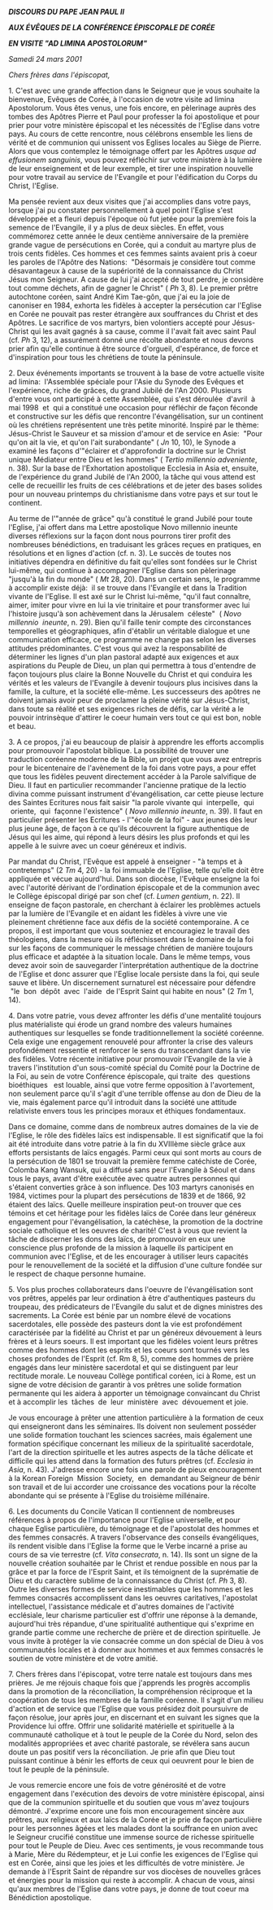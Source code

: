 ***DISCOURS DU PAPE JEAN PAUL II***

***AUX ÉVÊQUES DE LA CONFÉRENCE ÉPISCOPALE DE CORÉE***

***EN VISITE "AD LIMINA APOSTOLORUM"***

*Samedi 24 mars 2001*

*Chers frères dans l'épiscopat,*

1. C'est avec une grande affection dans le Seigneur que je vous souhaite la bienvenue, Evêques de Corée, à l'occasion de votre visite ad limina Apostolorum. Vous êtes venus, une fois encore, en pèlerinage auprès des tombes des Apôtres Pierre et Paul pour professer la foi apostolique et pour prier pour votre ministère épiscopal et les nécessités de l'Eglise dans votre pays. Au cours de cette rencontre, nous célébrons ensemble les liens de vérité et de communion qui unissent vos Eglises locales au Siège de Pierre. Alors que vous contemplez le témoignage offert par les Apôtres *usque ad effusionem sanguinis*, vous pouvez réfléchir sur votre ministère à la lumière de leur enseignement et de leur exemple, et tirer une inspiration nouvelle pour votre travail au service de l'Evangile et pour l'édification du Corps du Christ, l'Eglise.

Ma pensée revient aux deux visites que j'ai accomplies dans votre pays, lorsque j'ai pu constater personnellement à quel point l'Eglise s'est développée et a fleuri depuis l'époque où fut jetée pour la première fois la semence de l'Evangile, il y a plus de deux siècles. En effet, vous commémorez cette année le deux centième anniversaire de la première grande vague de persécutions en Corée, qui a conduit au martyre plus de trois cents fidèles. Ces hommes et ces femmes saints avaient pris à coeur les paroles de l'Apôtre des Nations:  "Désormais je considère tout comme désavantageux à cause de la supériorité de la connaissance du Christ Jésus mon Seigneur. A cause de lui j'ai accepté de tout perdre, je considère tout comme déchets, afin de gagner le Christ" ( *Ph* 3, 8). Le premier prêtre autochtone coréen, saint André Kim Tae-gôn, que j'ai eu la joie de canoniser en 1984, exhorta les fidèles à accepter la persécution car l'Eglise en Corée ne pouvait pas rester étrangère aux souffrances du Christ et des Apôtres. Le sacrifice de vos martyrs, bien volontiers accepté pour Jésus-Christ qui les avait gagnés à sa cause, comme il l'avait fait avec saint Paul (cf. *Ph* 3, 12), a assurément donné une récolte abondante et nous devons prier afin qu'elle continue à être source d'orgueil, d'espérance, de force et d'inspiration pour tous les chrétiens de toute la péninsule.

2. Deux événements importants se trouvent à la base de votre actuelle visite ad limina:  l'Assemblée spéciale pour l'Asie du Synode des Evêques et l'expérience, riche de grâces, du grand Jubilé de l'An 2000. Plusieurs d'entre vous ont participé à cette Assemblée, qui s'est déroulée  d'avril  à  mai 1998  et  qui a constitué une occasion pour réfléchir de façon féconde et constructive sur les défis que rencontre l'évangélisation, sur un continent où les chrétiens représentent une très petite minorité. Inspiré par le thème:  Jésus-Christ le Sauveur et sa mission d'amour et de service en Asie:  "Pour qu'on ait la vie, et qu'on l'ait surabondante" ( *Jn* 10, 10), le Synode a examiné les façons d'"éclairer et d'approfondir la doctrine sur le Christ unique Médiateur entre Dieu et les hommes" ( *Tertio millennio adveniente*, n. 38). Sur la base de l'Exhortation apostolique Ecclesia in Asia et, ensuite, de l'expérience du grand Jubilé de l'An 2000, la tâche qui vous attend est celle de recueillir les fruits de ces célébrations et de jeter des bases solides pour un nouveau printemps du christianisme dans votre pays et sur tout le continent.

Au terme de l'"année de grâce" qu'à constitué le grand Jubilé pour toute l'Eglise, j'ai offert dans ma Lettre apostolique Novo millennio ineunte diverses réflexions sur la façon dont nous pourrons tirer profit des nombreuses bénédictions, en traduisant les grâces reçues en pratiques, en résolutions et en lignes d'action (cf. n. 3). Le succès de toutes nos initiatives dépendra en définitive du fait qu'elles sont fondées sur le Christ lui-même, qui continue à accompagner l'Eglise dans son pèlerinage "jusqu'à la fin du monde" ( *Mt* 28, 20). Dans un certain sens, le programme à accomplir existe déjà:  il se trouve dans l'Evangile et dans la Tradition vivante de l'Eglise. Il est axé sur le Christ lui-même, "qu'il faut connaître, aimer, imiter pour vivre en lui la vie trinitaire et pour transformer avec lui l'histoire jusqu'à son achèvement dans la Jérusalem  céleste"  ( *Novo  millennio  ineunte*, n. 29). Bien qu'il faille tenir compte des circonstances temporelles et géographiques, afin d'établir un véritable dialogue et une communication efficace, ce programme ne change pas selon les diverses attitudes prédominantes. C'est vous qui avez la responsabilité de déterminer les lignes d'un plan pastoral adapté aux exigences et aux aspirations du Peuple de Dieu, un plan qui permettra à tous d'entendre de façon toujours plus claire la Bonne Nouvelle du Christ et qui conduira les vérités et les valeurs de l'Evangile à devenir toujours plus incisives dans la famille, la culture, et la société elle-même. Les successeurs des apôtres ne doivent jamais avoir peur de proclamer la pleine vérité sur Jésus-Christ, dans toute sa réalité et ses exigences riches de défis, car la vérité a le pouvoir intrinsèque d'attirer le coeur humain vers tout ce qui est bon, noble et beau.

3. A ce propos, j'ai eu beaucoup de plaisir à apprendre les efforts accomplis pour promouvoir l'apostolat biblique. La possibilité de trouver une traduction coréenne moderne de la Bible, un projet que vous avez entrepris pour le bicentenaire de l'avènement de la foi dans votre pays, a pour effet que tous les fidèles peuvent directement accéder à la Parole salvifique de Dieu. Il faut en particulier recommander l'ancienne pratique de la lectio divina comme puissant instrument d'évangélisation, car cette pieuse lecture des Saintes Ecritures nous fait saisir "la parole vivante qui  interpelle,  qui  oriente,  qui  façonne l'existence" ( *Novo millennio ineunte*, n. 39). Il faut en particulier présenter les Ecritures - l'"école de la foi" - aux jeunes dès leur plus jeune âge, de façon à ce qu'ils découvrent la figure authentique de Jésus qui les aime, qui répond à leurs désirs les plus profonds et qui les appelle à le suivre avec un coeur généreux et indivis.

Par mandat du Christ, l'Evêque est appelé à enseigner - "à temps et à contretemps" (2 *Tm* 4, 20) - la foi immuable de l'Eglise, telle qu'elle doit être appliquée et vécue aujourd'hui. Dans son diocèse, l'Evêque enseigne la foi avec l'autorité dérivant de l'ordination épiscopale et de la communion avec le Collège épiscopal dirigé par son chef (cf. *Lumen gentium*, n. 22). Il enseigne de façon pastorale, en cherchant à éclairer les problèmes actuels par la lumière de l'Evangile et en aidant les fidèles à vivre une vie pleinement chrétienne face aux défis de la société contemporaine. A ce propos, il est important que vous souteniez et encouragiez le travail des théologiens, dans la mesure où ils réfléchissent dans le domaine de la foi sur les façons de communiquer le message chrétien de manière toujours plus efficace et adaptée à la situation locale. Dans le même temps, vous devez avoir soin de sauvegarder l'interprétation authentique de la doctrine de l'Eglise et donc assurer que l'Eglise locale persiste dans la foi, qui seule sauve et libère. Un discernement surnaturel est nécessaire pour défendre  "le  bon  dépôt  avec  l'aide  de l'Esprit Saint qui habite en nous" (2 *Tm* 1, 14).

4. Dans votre patrie, vous devez affronter les défis d'une mentalité toujours plus matérialiste qui érode un grand nombre des valeurs humaines authentiques sur lesquelles se fonde traditionnellement la société coréenne. Cela exige une engagement renouvelé pour affronter la crise des valeurs profondément ressentie et renforcer le sens du transcendant dans la vie des fidèles. Votre récente initiative pour promouvoir l'Evangile de la vie à travers l'institution d'un sous-comité spécial du Comité pour la Doctrine de la Foi, au sein de votre Conférence épiscopale, qui traite  des  questions  bioéthiques   est louable, ainsi que votre ferme opposition à l'avortement, non seulement parce qu'il s'agit d'une terrible offense au don de Dieu de la vie, mais également parce qu'il introduit dans la société une attitude relativiste envers tous les principes moraux et éthiques fondamentaux.

Dans ce domaine, comme dans de nombreux autres domaines de la vie de l'Eglise, le rôle des fidèles laïcs est indispensable. Il est significatif que la foi ait été introduite dans votre patrie à la fin du XVIIIème siècle grâce aux efforts persistants de laïcs engagés. Parmi ceux qui sont morts au cours de la persécution de 1801 se trouvait la première femme catéchiste de Corée, Colomba Kang Wansuk, qui a diffusé sans peur l'Evangile à Séoul et dans tous le pays, avant d'être exécutée avec quatre autres personnes qui s'étaient converties grâce à son influence. Des 103 martyrs canonisés en 1984, victimes pour la plupart des persécutions de 1839 et de 1866, 92 étaient des laïcs. Quelle meilleure inspiration peut-on trouver que ces témoins et cet héritage pour les fidèles laïcs de Corée dans leur généreux engagement pour l'évangélisation, la catéchèse, la promotion de la doctrine sociale catholique et les oeuvres de charité! C'est à vous que revient la tâche de discerner les dons des laïcs, de promouvoir en eux une conscience plus profonde de la mission à laquelle ils participent en communion avec l'Eglise, et de les encourager à utiliser leurs capacités pour le renouvellement de la société et la diffusion d'une culture fondée sur le respect de chaque personne humaine.

5. Vos plus proches collaborateurs dans l'oeuvre de l'évangélisation sont vos prêtres, appelés par leur ordination à être d'authentiques pasteurs du troupeau, des prédicateurs de l'Evangile du salut et de dignes ministres des sacrements. La Corée est bénie par un nombre élevé de vocations sacerdotales, elle possède des pasteurs dont la vie est profondément caractérisée par la fidélité au Christ et par un généreux dévouement à leurs frères et à leurs soeurs. Il est important que les fidèles voient leurs prêtres comme des hommes dont les esprits et les coeurs sont tournés vers les choses profondes de l'Esprit (cf. Rm 8, 5), comme des hommes de prière engagés dans leur ministère sacerdotal et qui se distinguent par leur rectitude morale. Le nouveau Collège pontifical coréen, ici à Rome, est un signe de votre décision de garantir à vos prêtres une solide formation permanente qui les aidera à apporter un témoignage convaincant du Christ et à accomplir les  tâches  de  leur  ministère  avec  dévouement et joie.

Je vous encourage à prêter une attention particulière à la formation de ceux qui enseigneront dans les séminaires. Ils doivent non seulement posséder une solide formation touchant les sciences sacrées, mais également une formation spécifique concernant les milieux de la spiritualité sacerdotale, l'art de la direction spirituelle et les autres aspects de la tâche délicate et difficile qui les attend dans la formation des futurs prêtres (cf. *Ecclesia in Asia*, n. 43). J'adresse encore une fois une parole de pieux encouragement à la Korean Foreign  Mission  Society,  en  demandant au Seigneur de bénir son travail et de lui accorder une croissance des vocations pour la récolte abondante qui se présente à l'Eglise du troisième millénaire.

6. Les documents du Concile Vatican II contiennent de nombreuses références à propos de l'importance pour l'Eglise universelle, et pour chaque Eglise particulière, du témoignage et de l'apostolat des hommes et des femmes consacrés. A travers l'observance des conseils évangéliques, ils rendent visible dans l'Eglise la forme que le Verbe incarné a prise au cours de sa vie terrestre (cf. *Vita consecrata*, n. 14). Ils sont un signe de la nouvelle création souhaitée par le Christ et rendue possible en nous par la grâce et par la force de l'Esprit Saint, et ils témoignent de la suprématie de Dieu et du caractère sublime de la connaissance du Christ (cf. *Ph* 3, 8). Outre les diverses formes de service inestimables que les hommes et les femmes consacrés accomplissent dans les oeuvres caritatives, l'apostolat intellectuel, l'assistance médicale et d'autres domaines de l'activité ecclésiale, leur charisme particulier est d'offrir une réponse à la demande, aujourd'hui très répandue, d'une spiritualité authentique qui s'exprime en grande partie comme une recherche de prière et de direction spirituelle. Je vous invite à protéger la vie consacrée comme un don spécial de Dieu à vos communautés locales et à donner aux hommes et aux femmes consacrés le soutien de votre ministère et de votre amitié.

7. Chers frères dans l'épiscopat, votre terre natale est toujours dans mes prières. Je me réjouis chaque fois que j'apprends les progrès accomplis dans la promotion de la réconciliation, la compréhension réciproque et la coopération de tous les membres de la famille coréenne. Il s'agit d'un milieu d'action et de service que l'Eglise que vous présidez doit poursuivre de façon résolue, jour après jour, en discernant et en suivant les signes que la Providence lui offre. Offrir une solidarité matérielle et spirituelle à la communauté catholique et à tout le peuple de la Corée du Nord, selon des modalités appropriées et avec charité pastorale, se révélera sans aucun doute un pas positif vers la réconciliation. Je prie afin que Dieu tout puissant continue à bénir les efforts de ceux qui oeuvrent pour le bien de tout le peuple de la péninsule.

Je vous remercie encore une fois de votre générosité et de votre engagement dans l'exécution des devoirs de votre ministère épiscopal, ainsi que de la communion spirituelle et du soutien que vous m'avez toujours démontré. J'exprime encore une fois mon encouragement sincère aux prêtres, aux religieux et aux laïcs de la Corée et je prie de façon particulière pour les personnes âgées et les malades dont la souffrance en union avec le Seigneur crucifié constitue une immense source de richesse spirituelle pour tout le Peuple de Dieu. Avec ces sentiments, je vous recommande tous à Marie, Mère du Rédempteur, et je Lui confie les exigences de l'Eglise qui est en Corée, ainsi que les joies et les difficultés de votre ministère. Je demande à l'Esprit Saint de répandre sur vos diocèses de nouvelles grâces et énergies pour la mission qui reste à accomplir. A chacun de vous, ainsi qu'aux membres de l'Eglise dans votre pays, je donne de tout coeur ma Bénédiction apostolique.